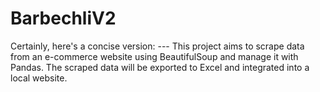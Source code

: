 # BarbechliV2
Certainly, here's a concise version:  ---  This project aims to scrape data from an e-commerce website using BeautifulSoup and manage it with Pandas. The scraped data will be exported to Excel and integrated into a local website.
